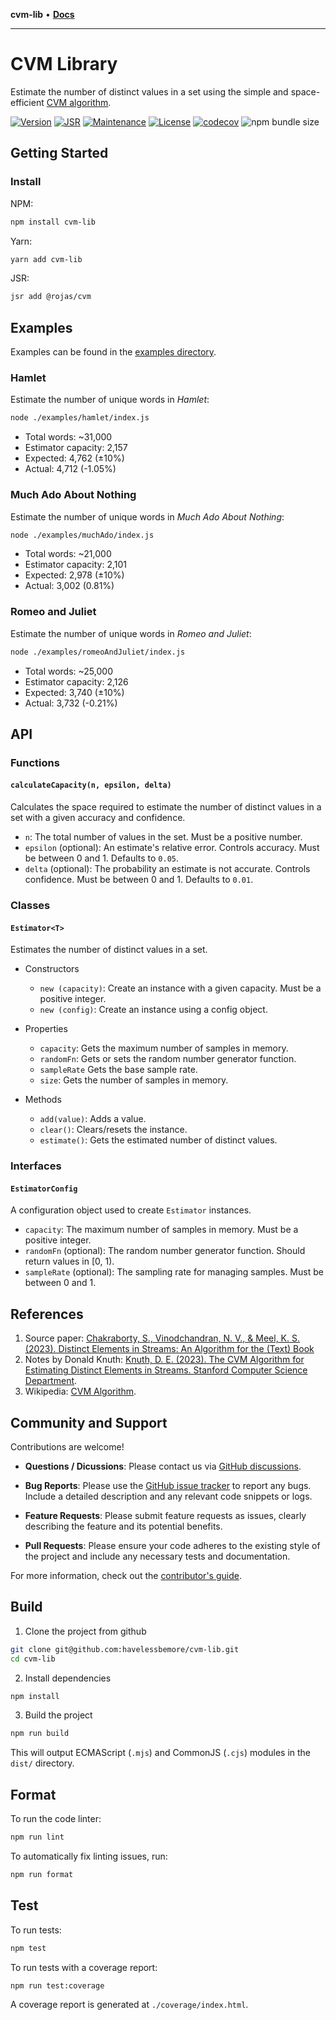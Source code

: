 **cvm-lib** • [**Docs**](globals.md)

***

# CVM Library

Estimate the number of distinct values in a set using the simple and space-efficient [CVM algorithm](https://arxiv.org/pdf/2301.10191v2).

[![Version](https://img.shields.io/npm/v/cvm-lib.svg)](https://www.npmjs.com/package/cvm-lib)
[![JSR](https://jsr.io/badges/@rojas/cvm)](https://jsr.io/@rojas/cvm)
[![Maintenance](https://img.shields.io/maintenance/yes/2024.svg)](https://github.com/havelessbemore/cvm-lib/graphs/commit-activity)
[![License](https://img.shields.io/github/license/havelessbemore/cvm-lib.svg)](https://github.com/havelessbemore/cvm-lib/blob/master/LICENSE)
[![codecov](https://codecov.io/gh/havelessbemore/cvm-lib/graph/badge.svg?token=F362G7C9U0)](https://codecov.io/gh/havelessbemore/cvm-lib)
![npm bundle size](https://img.shields.io/bundlephobia/minzip/cvm-lib)

## Getting Started

### Install

NPM:

```bash
npm install cvm-lib
```

Yarn:

```bash
yarn add cvm-lib
```

JSR:

```bash
jsr add @rojas/cvm
```

## Examples

Examples can be found in the [examples directory](./examples/).

### Hamlet

Estimate the number of unique words in _Hamlet_:

```bash
node ./examples/hamlet/index.js
```

- Total words: ~31,000
- Estimator capacity: 2,157
- Expected: 4,762 (±10%)
- Actual: 4,712 (-1.05%)

### Much Ado About Nothing

Estimate the number of unique words in _Much Ado About Nothing_:

```bash
node ./examples/muchAdo/index.js
```

- Total words: ~21,000
- Estimator capacity: 2,101
- Expected: 2,978 (±10%)
- Actual: 3,002 (0.81%)

### Romeo and Juliet

Estimate the number of unique words in _Romeo and Juliet_:

```bash
node ./examples/romeoAndJuliet/index.js
```

- Total words: ~25,000
- Estimator capacity: 2,126
- Expected: 3,740 (±10%)
- Actual: 3,732 (-0.21%)

## API

### Functions

#### `calculateCapacity(n, epsilon, delta)`

Calculates the space required to estimate the number of distinct values in a set with a given accuracy and confidence.

- `n`: The total number of values in the set. Must be a positive number.
- `epsilon` (optional): An estimate's relative error. Controls accuracy. Must be between 0 and 1. Defaults to `0.05`.
- `delta` (optional): The probability an estimate is not accurate. Controls confidence. Must be between 0 and 1. Defaults to `0.01`.

### Classes

#### `Estimator<T>`

Estimates the number of distinct values in a set.

- Constructors

  - `new (capacity)`: Create an instance with a given capacity. Must be a positive integer.
  - `new (config)`: Create an instance using a config object.

- Properties

  - `capacity`: Gets the maximum number of samples in memory.
  - `randomFn`: Gets or sets the random number generator function.
  - `sampleRate` Gets the base sample rate.
  - `size`: Gets the number of samples in memory.

- Methods

  - `add(value)`: Adds a value.
  - `clear()`: Clears/resets the instance.
  - `estimate()`: Gets the estimated number of distinct values.

### Interfaces

#### `EstimatorConfig`

A configuration object used to create `Estimator` instances.

- `capacity`: The maximum number of samples in memory. Must be a positive integer.
- `randomFn` (optional): The random number generator function. Should return values in [0, 1).
- `sampleRate` (optional): The sampling rate for managing samples. Must be between 0 and 1.

## References

1. Source paper: [Chakraborty, S., Vinodchandran, N. V., & Meel, K. S. (2023). Distinct Elements in Streams: An Algorithm for the (Text) Book](https://arxiv.org/pdf/2301.10191v2)
1. Notes by Donald Knuth: [Knuth, D. E. (2023). The CVM Algorithm for Estimating Distinct Elements in Streams. Stanford Computer Science Department](https://cs.stanford.edu/~knuth/papers/cvm-note.pdf).
1. Wikipedia: [CVM Algorithm](https://en.wikipedia.org/wiki/Count-distinct_problem#CVM_Algorithm).

## Community and Support

Contributions are welcome!

- **Questions / Dicussions**: Please contact us via [GitHub discussions](https://github.com/havelessbemore/cvm-lib/discussions).

- **Bug Reports**: Please use the [GitHub issue tracker](https://github.com/havelessbemore/cvm-lib/issues) to report any bugs. Include a detailed description and any relevant code snippets or logs.

- **Feature Requests**: Please submit feature requests as issues, clearly describing the feature and its potential benefits.

- **Pull Requests**: Please ensure your code adheres to the existing style of the project and include any necessary tests and documentation.

For more information, check out the [contributor's guide](https://github.com/havelessbemore/cvm-lib/CONTRIBUTING.md).

## Build

1. Clone the project from github

```bash
git clone git@github.com:havelessbemore/cvm-lib.git
cd cvm-lib
```

2. Install dependencies

```bash
npm install
```

3. Build the project

```bash
npm run build
```

This will output ECMAScript (`.mjs`) and CommonJS (`.cjs`) modules in the `dist/` directory.

## Format

To run the code linter:

```bash
npm run lint
```

To automatically fix linting issues, run:

```bash
npm run format
```

## Test

To run tests:

```bash
npm test
```

To run tests with a coverage report:

```bash
npm run test:coverage
```

A coverage report is generated at `./coverage/index.html`.
